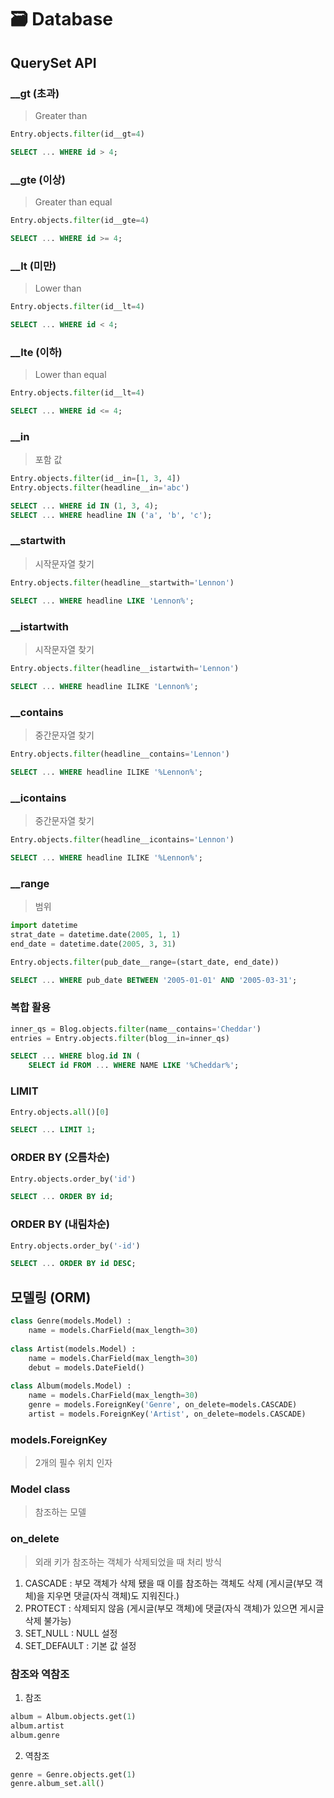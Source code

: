 # 🗃 Database

## QuerySet API

### __gt (초과)
> Greater than
>
```python
Entry.objects.filter(id__gt=4)
```
```sql
SELECT ... WHERE id > 4;
```

### __gte (이상)
> Greater than equal
```python
Entry.objects.filter(id__gte=4)
```
```sql
SELECT ... WHERE id >= 4;
```

### __lt (미만)
> Lower than
```python
Entry.objects.filter(id__lt=4)
```
```sql
SELECT ... WHERE id < 4;
```

### __lte (이하)
> Lower than equal
```python
Entry.objects.filter(id__lt=4)
```
```sql
SELECT ... WHERE id <= 4;
```

### __in
> 포함 값
>
```python
Entry.objects.filter(id__in=[1, 3, 4])
Entry.objects.filter(headline__in='abc')
```
```sql
SELECT ... WHERE id IN (1, 3, 4);
SELECT ... WHERE headline IN ('a', 'b', 'c');
```

### __startwith
> 시작문자열 찾기
>
```python
Entry.objects.filter(headline__startwith='Lennon')
```
```sql
SELECT ... WHERE headline LIKE 'Lennon%';
```

### __istartwith
> 시작문자열 찾기
>
```python
Entry.objects.filter(headline__istartwith='Lennon')
```
```sql
SELECT ... WHERE headline ILIKE 'Lennon%';
```

### __contains
> 중간문자열 찾기
>
```python
Entry.objects.filter(headline__contains='Lennon')
```
```sql
SELECT ... WHERE headline ILIKE '%Lennon%';
```

### __icontains
> 중간문자열 찾기
>
```python
Entry.objects.filter(headline__icontains='Lennon')
```
```sql
SELECT ... WHERE headline ILIKE '%Lennon%';
```

### __range
> 범위
>
```python
import datetime
strat_date = datetime.date(2005, 1, 1)
end_date = datetime.date(2005, 3, 31)

Entry.objects.filter(pub_date__range=(start_date, end_date))
```
```sql
SELECT ... WHERE pub_date BETWEEN '2005-01-01' AND '2005-03-31';
```

### 복합 활용

```python
inner_qs = Blog.objects.filter(name__contains='Cheddar')
entries = Entry.objects.filter(blog__in=inner_qs)
```
```sql
SELECT ... WHERE blog.id IN (
    SELECT id FROM ... WHERE NAME LIKE '%Cheddar%';
```

### LIMIT

```python
Entry.objects.all()[0]
```
```sql
SELECT ... LIMIT 1;
```

### ORDER BY (오름차순)

```python
Entry.objects.order_by('id')
```
```sql
SELECT ... ORDER BY id;
```

### ORDER BY (내림차순)

```python
Entry.objects.order_by('-id')
```
```sql
SELECT ... ORDER BY id DESC;
```

## 모델링 (ORM)

```python
class Genre(models.Model) :
    name = models.CharField(max_length=30)
    
class Artist(models.Model) :
    name = models.CharField(max_length=30)
    debut = models.DateField()
    
class Album(models.Model) :
    name = models.CharField(max_length=30)
    genre = models.ForeignKey('Genre', on_delete=models.CASCADE)
    artist = models.ForeignKey('Artist', on_delete=models.CASCADE)
```

### models.ForeignKey
> 2개의 필수 위치 인자
>
### Model class 
>참조하는 모델
>
### on_delete
> 외래 키가 참조하는 객체가 삭제되었을 때 처리 방식
>
1. CASCADE : 부모 객체가 삭제 됐을 때 이를 참조하는 객체도 삭제 (게시글(부모 객체)을 지우면 댓글(자식 객체)도 지워진다.)
2. PROTECT : 삭제되지 않음 (게시글(부모 객체)에 댓글(자식 객체)가 있으면 게시글 삭제 불가능)
3. SET_NULL : NULL 설정
4. SET_DEFAULT : 기본 값 설정

### 참조와 역참조
1. 참조
```python
album = Album.objects.get(1)
album.artist
album.genre
```
2. 역참조
```python
genre = Genre.objects.get(1)
genre.album_set.all()
```

